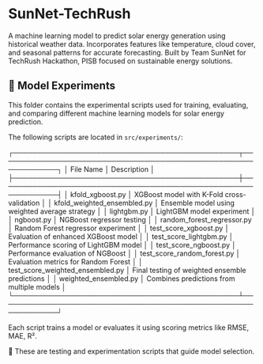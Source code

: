 # SunNet-TechRush
A machine learning model to predict solar energy generation using historical weather data. Incorporates features like temperature, cloud cover, and seasonal patterns for accurate forecasting. Built by Team SunNet for TechRush Hackathon, PISB focused on sustainable energy solutions.

## 🧪 Model Experiments

This folder contains the experimental scripts used for training, evaluating, and comparing different machine learning models for solar energy prediction.



The following scripts are located in `src/experiments/`:

┌──────────────────────────────────────────────┬──────────────────────────────────────────────────────────────┐
│                 File Name                    │                       Description                            │
├──────────────────────────────────────────────┼──────────────────────────────────────────────────────────────┤
│ kfold_xgboost.py                             │ XGBoost model with K-Fold cross-validation                   │
│ kfold_weighted_ensembled.py                  │ Ensemble model using weighted average strategy               │
│ lightgbm.py                                  │ LightGBM model experiment                                    │
│ ngboost.py                                   │ NGBoost regressor testing                                    │
│ random_forest_regressor.py                   │ Random Forest regressor experiment                           │
│ test_score_xgboost.py                        │ Evaluation of enhanced XGBoost model                         │
│ test_score_lightgbm.py                       │ Performance scoring of LightGBM model                        │
│ test_score_ngboost.py                        │ Performance evaluation of NGBoost                            │
│ test_score_random_forest.py                  │ Evaluation metrics for Random Forest                         │
│ test_score_weighted_ensembled.py             │ Final testing of weighted ensemble predictions               │
│ weighted_ensembled.py                        │ Combines predictions from multiple models                    │
└──────────────────────────────────────────────┴──────────────────────────────────────────────────────────────┘


Each script trains a model or evaluates it using scoring metrics like RMSE, MAE, R².

📌 These  are testing and experimentation scripts that guide model selection.
